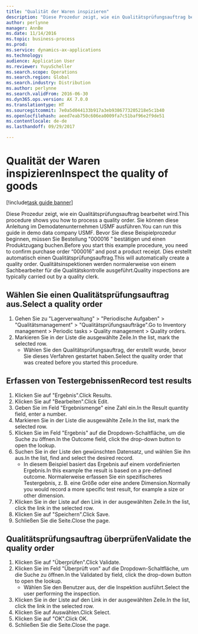 ```yaml
---
title: "Qualität der Waren inspizieren"
description: "Diese Prozedur zeigt, wie ein Qualitätsprüfungsauftrag bearbeitet wird."
author: perlynne
manager: AnnBe
ms.date: 11/14/2016
ms.topic: business-process
ms.prod: 
ms.service: dynamics-ax-applications
ms.technology: 
audience: Application User
ms.reviewer: YuyuScheller
ms.search.scope: Operations
ms.search.region: Global
ms.search.industry: Distribution
ms.author: perlynne
ms.search.validFrom: 2016-06-30
ms.dyn365.ops.version: AX 7.0.0
ms.translationtype: HT
ms.sourcegitcommit: 7e0a5d044133b917a3eb9386773205218e5c1b40
ms.openlocfilehash: aeed7eab750c606ea0009fa7c51baf96e2f9de51
ms.contentlocale: de-de
ms.lasthandoff: 09/29/2017

---
```

# <a name="inspect-the-quality-of-goods"></a><span data-ttu-id="5ef99-103">Qualität der Waren inspizieren</span><span class="sxs-lookup"><span data-stu-id="5ef99-103">Inspect the quality of goods</span></span>

[!include[task guide banner](../../includes/task-guide-banner.md)]

<span data-ttu-id="5ef99-104">Diese Prozedur zeigt, wie ein Qualitätsprüfungsauftrag bearbeitet wird.</span><span class="sxs-lookup"><span data-stu-id="5ef99-104">This procedure shows you how to process a quality order.</span></span> <span data-ttu-id="5ef99-105">Sie können diese Anleitung im Demodatenunternehmen USMF ausführen.</span><span class="sxs-lookup"><span data-stu-id="5ef99-105">You can run this guide in demo data company USMF.</span></span> <span data-ttu-id="5ef99-106">Bevor Sie diese Beispielprozedur beginnen, müssen Sie Bestellung "000016 " bestätigen und einen Produktzugang buchen.</span><span class="sxs-lookup"><span data-stu-id="5ef99-106">Before you start this example procedure, you need to confirm purchase order “000016” and post a product receipt.</span></span> <span data-ttu-id="5ef99-107">Dies erstellt automatisch einen Qualitätsprüfungsauftrag.</span><span class="sxs-lookup"><span data-stu-id="5ef99-107">This will automatically create a quality order.</span></span> <span data-ttu-id="5ef99-108">Qualitätsinspektionen werden normalerweise von einem Sachbearbeiter für die Qualitätskontrolle ausgeführt.</span><span class="sxs-lookup"><span data-stu-id="5ef99-108">Quality inspections are typically carried out by a quality clerk.</span></span>


## <a name="select-a-quality-order"></a><span data-ttu-id="5ef99-109">Wählen Sie einen Qualitätsprüfungsauftrag aus.</span><span class="sxs-lookup"><span data-stu-id="5ef99-109">Select a quality order</span></span>
1. <span data-ttu-id="5ef99-110">Gehen Sie zu "Lagerverwaltung" > "Periodische Aufgaben" > "Qualitätsmanagement" > "Qualitätsprüfungsaufträge".</span><span class="sxs-lookup"><span data-stu-id="5ef99-110">Go to Inventory management > Periodic tasks > Quality management > Quality orders.</span></span>
2. <span data-ttu-id="5ef99-111">Markieren Sie in der Liste die ausgewählte Zeile.</span><span class="sxs-lookup"><span data-stu-id="5ef99-111">In the list, mark the selected row.</span></span>
    * <span data-ttu-id="5ef99-112">Wählen Sie den Qualitätsprüfungsauftrag, der erstellt wurde, bevor Sie dieses Verfahren gestartet haben.</span><span class="sxs-lookup"><span data-stu-id="5ef99-112">Select the quality order that was created before you started this procedure.</span></span>  

## <a name="record-test-results"></a><span data-ttu-id="5ef99-113">Erfassen von Testergebnissen</span><span class="sxs-lookup"><span data-stu-id="5ef99-113">Record test results</span></span>
1. <span data-ttu-id="5ef99-114">Klicken Sie auf "Ergebnis".</span><span class="sxs-lookup"><span data-stu-id="5ef99-114">Click Results.</span></span>
2. <span data-ttu-id="5ef99-115">Klicken Sie auf "Bearbeiten".</span><span class="sxs-lookup"><span data-stu-id="5ef99-115">Click Edit.</span></span>
3. <span data-ttu-id="5ef99-116">Geben Sie im Feld "Ergebnismenge" eine Zahl ein.</span><span class="sxs-lookup"><span data-stu-id="5ef99-116">In the Result quantity field, enter a number.</span></span>
4. <span data-ttu-id="5ef99-117">Markieren Sie in der Liste die ausgewählte Zeile.</span><span class="sxs-lookup"><span data-stu-id="5ef99-117">In the list, mark the selected row.</span></span>
5. <span data-ttu-id="5ef99-118">Klicken Sie im Feld "Ergebnis" auf die Dropdown-Schaltfläche, um die Suche zu öffnen.</span><span class="sxs-lookup"><span data-stu-id="5ef99-118">In the Outcome field, click the drop-down button to open the lookup.</span></span>
6. <span data-ttu-id="5ef99-119">Suchen Sie in der Liste den gewünschten Datensatz, und wählen Sie ihn aus.</span><span class="sxs-lookup"><span data-stu-id="5ef99-119">In the list, find and select the desired record.</span></span>
    * <span data-ttu-id="5ef99-120">In diesem Beispiel basiert das Ergebnis auf einem vordefinierten Ergebnis.</span><span class="sxs-lookup"><span data-stu-id="5ef99-120">In this example the result is based on a pre-defined outcome.</span></span> <span data-ttu-id="5ef99-121">Normalerweise erfassen Sie ein spezifischeres Testergebnis, z. B. eine Größe oder eine andere Dimension.</span><span class="sxs-lookup"><span data-stu-id="5ef99-121">Normally you would record a more specific test result, for example a size or other dimension.</span></span>  
7. <span data-ttu-id="5ef99-122">Klicken Sie in der Liste auf den Link in der ausgewählten Zeile.</span><span class="sxs-lookup"><span data-stu-id="5ef99-122">In the list, click the link in the selected row.</span></span>
8. <span data-ttu-id="5ef99-123">Klicken Sie auf "Speichern".</span><span class="sxs-lookup"><span data-stu-id="5ef99-123">Click Save.</span></span>
9. <span data-ttu-id="5ef99-124">Schließen Sie die Seite.</span><span class="sxs-lookup"><span data-stu-id="5ef99-124">Close the page.</span></span>

## <a name="validate-the-quality-order"></a><span data-ttu-id="5ef99-125">Qualitätsprüfungsauftrag überprüfen</span><span class="sxs-lookup"><span data-stu-id="5ef99-125">Validate the quality order</span></span>
1. <span data-ttu-id="5ef99-126">Klicken Sie auf "Überprüfen".</span><span class="sxs-lookup"><span data-stu-id="5ef99-126">Click Validate.</span></span>
2. <span data-ttu-id="5ef99-127">Klicken Sie im Feld "Überprüft von" auf die Dropdown-Schaltfläche, um die Suche zu öffnen.</span><span class="sxs-lookup"><span data-stu-id="5ef99-127">In the Validated by field, click the drop-down button to open the lookup.</span></span>
    * <span data-ttu-id="5ef99-128">Wählen Sie den Benutzer aus, der die Inspektion ausführt.</span><span class="sxs-lookup"><span data-stu-id="5ef99-128">Select the user performing the inspection.</span></span>  
3. <span data-ttu-id="5ef99-129">Klicken Sie in der Liste auf den Link in der ausgewählten Zeile.</span><span class="sxs-lookup"><span data-stu-id="5ef99-129">In the list, click the link in the selected row.</span></span>
4. <span data-ttu-id="5ef99-130">Klicken Sie auf Auswählen.</span><span class="sxs-lookup"><span data-stu-id="5ef99-130">Click Select.</span></span>
5. <span data-ttu-id="5ef99-131">Klicken Sie auf "OK".</span><span class="sxs-lookup"><span data-stu-id="5ef99-131">Click OK.</span></span>
6. <span data-ttu-id="5ef99-132">Schließen Sie die Seite.</span><span class="sxs-lookup"><span data-stu-id="5ef99-132">Close the page.</span></span>

